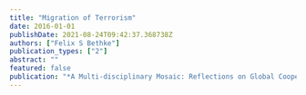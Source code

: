 ```yaml
---
title: "Migration of Terrorism"
date: 2016-01-01
publishDate: 2021-08-24T09:42:37.368738Z
authors: ["Felix S Bethke"]
publication_types: ["2"]
abstract: ""
featured: false
publication: "*A Multi-disciplinary Mosaic: Reflections on Global Cooperation and Migration*"
---
```


